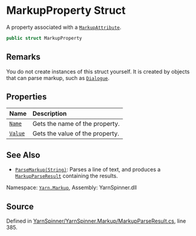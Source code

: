 # MarkupProperty Struct

A property associated with a [`MarkupAttribute`](/api/csharp/yarn.markup/markupattribute.md).


```csharp
public struct MarkupProperty
```
## Remarks

You do not create instances of this struct yourself. It is created
by objects that can parse markup, such as [`Dialogue`](/api/csharp/yarn/dialogue.md).




## Properties
|Name|Description|
|:---|:---|
|[`Name`](/api/csharp/yarn.markup/markupproperty.name.md)| Gets the name of the property. |
|[`Value`](/api/csharp/yarn.markup/markupproperty.value.md)| Gets the value of the property. |
## See Also
* [`ParseMarkup(String)`](/api/csharp/yarn/dialogue.parsemarkup-system.string-.md): 
Parses a line of text, and produces a [`MarkupParseResult`](/api/csharp/yarn.markup/markupparseresult.md) containing the results.

<div class="class-metadata">

Namespace: [`Yarn.Markup`](/api/csharp/yarn.markup/README.md), Assembly: YarnSpinner.dll
</div>

## Source
Defined in [YarnSpinner/YarnSpinner.Markup/MarkupParseResult.cs](https://github.com/YarnSpinnerTool/YarnSpinner//blob/develop/YarnSpinner/YarnSpinner.Markup/MarkupParseResult.cs#L385), line 385.
